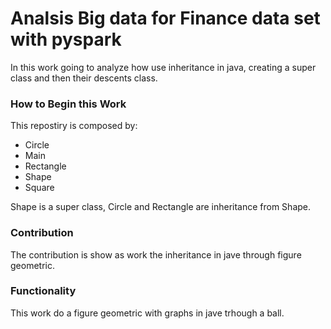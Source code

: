 # Analsis Big data for Finance data set with pyspark #

In this work going to analyze how use inheritance in java, creating a super class and then their 
descents class.

### How to Begin this Work ###

This repostiry is composed by:

* Circle
* Main
* Rectangle
* Shape
* Square

Shape is a super class, Circle and Rectangle are inheritance from Shape.

### Contribution ###

The contribution is show as work the inheritance in jave through figure geometric.

### Functionality ###

This work do a figure geometric with graphs in jave trhough a ball.
